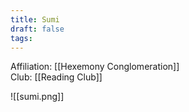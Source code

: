 ```yaml
---
title: Sumi
draft: false
tags:
---
```

Affiliation: [[Hexemony Conglomeration]]  
Club: [[Reading Club]]

![[sumi.png]]
